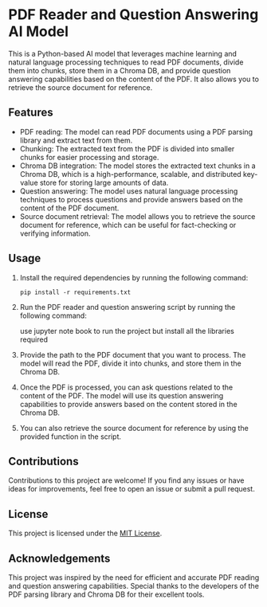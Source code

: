 # PDF Reader and Question Answering AI Model

This is a Python-based AI model that leverages machine learning and natural language processing techniques to read PDF documents, divide them into chunks, store them in a Chroma DB, and provide question answering capabilities based on the content of the PDF. It also allows you to retrieve the source document for reference.

## Features

- PDF reading: The model can read PDF documents using a PDF parsing library and extract text from them.
- Chunking: The extracted text from the PDF is divided into smaller chunks for easier processing and storage.
- Chroma DB integration: The model stores the extracted text chunks in a Chroma DB, which is a high-performance, scalable, and distributed key-value store for storing large amounts of data.
- Question answering: The model uses natural language processing techniques to process questions and provide answers based on the content of the PDF document.
- Source document retrieval: The model allows you to retrieve the source document for reference, which can be useful for fact-checking or verifying information.

## Usage

1. Install the required dependencies by running the following command: 
    ```
    pip install -r requirements.txt
    ```

2. Run the PDF reader and question answering script by running the following command:
    
    use jupyter note book to run the project 
but install all the libraries required
    

3. Provide the path to the PDF document that you want to process. The model will read the PDF, divide it into chunks, and store them in the Chroma DB.

4. Once the PDF is processed, you can ask questions related to the content of the PDF. The model will use its question answering capabilities to provide answers based on the content stored in the Chroma DB.

5. You can also retrieve the source document for reference by using the provided function in the script.

## Contributions

Contributions to this project are welcome! If you find any issues or have ideas for improvements, feel free to open an issue or submit a pull request.

## License

This project is licensed under the [MIT License](LICENSE).

## Acknowledgements

This project was inspired by the need for efficient and accurate PDF reading and question answering capabilities. Special thanks to the developers of the PDF parsing library and Chroma DB for their excellent tools.

